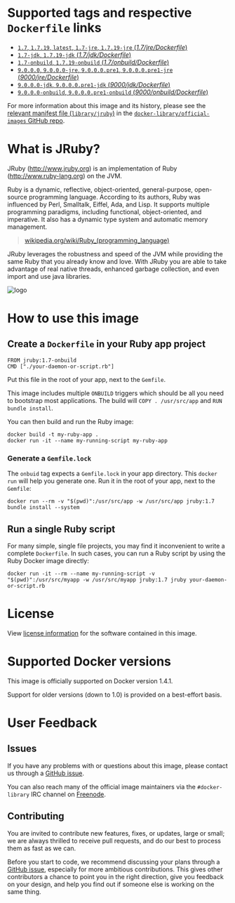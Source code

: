 # Supported tags and respective `Dockerfile` links

- [`1.7`, `1.7.19`, `latest`, `1.7-jre`, `1.7.19-jre` (*1.7/jre/Dockerfile*)](https://github.com/cpuguy83/docker-jruby/blob/68e55e5eaf8f8159ade4a305df0fd65f633493ae/1.7/jre/Dockerfile)
- [`1.7-jdk`, `1.7.19-jdk` (*1.7/jdk/Dockerfile*)](https://github.com/cpuguy83/docker-jruby/blob/68e55e5eaf8f8159ade4a305df0fd65f633493ae/1.7/jdk/Dockerfile)
- [`1.7-onbuild`, `1.7.19-onbuild` (*1.7/onbuild/Dockerfile*)](https://github.com/cpuguy83/docker-jruby/blob/627e1d1805efd8ff8b5f931f8d63a0de2c5b64e2/1.7/onbuild/Dockerfile)
- [`9.0.0.0`, `9.0.0.0-jre`, `9.0.0.0.pre1`, `9.0.0.0.pre1-jre` (*9000/jre/Dockerfile*)](https://github.com/cpuguy83/docker-jruby/blob/7d3e3c8872c557c311cfbf85e54ebe4c82e8a725/9000/jre/Dockerfile)
- [`9.0.0.0-jdk`, `9.0.0.0.pre1-jdk` (*9000/jdk/Dockerfile*)](https://github.com/cpuguy83/docker-jruby/blob/7d3e3c8872c557c311cfbf85e54ebe4c82e8a725/9000/jdk/Dockerfile)
- [`9.0.0.0-onbuild`, `9.0.0.0.pre1-onbuild` (*9000/onbuild/Dockerfile*)](https://github.com/cpuguy83/docker-jruby/blob/627e1d1805efd8ff8b5f931f8d63a0de2c5b64e2/9000/onbuild/Dockerfile)

For more information about this image and its history, please see the [relevant
manifest file
(`library/jruby`)](https://github.com/docker-library/official-images/blob/master/library/jruby)
in the [`docker-library/official-images` GitHub
repo](https://github.com/docker-library/official-images).

# What is JRuby?

JRuby (http://www.jruby.org) is an implementation of Ruby
(http://www.ruby-lang.org) on the JVM.

Ruby is a dynamic, reflective, object-oriented, general-purpose, open-source
programming language. According to its authors, Ruby was influenced by Perl,
Smalltalk, Eiffel, Ada, and Lisp. It supports multiple programming paradigms,
including functional, object-oriented, and imperative. It also has a dynamic
type system and automatic memory management.

> [wikipedia.org/wiki/Ruby_(programming_language)](https://en.wikipedia.org/wiki/Ruby_(programming_language))

JRuby leverages the robustness and speed of the JVM while providing the same
Ruby that you already know and love.
With JRuby you are able to take advantage of real native threads, enhanced
garbage collection, and even import and use java libraries.

![logo](https://raw.githubusercontent.com/docker-library/docs/master/jruby/logo.png)

# How to use this image

## Create a `Dockerfile` in your Ruby app project

    FROM jruby:1.7-onbuild
    CMD ["./your-daemon-or-script.rb"]

Put this file in the root of your app, next to the `Gemfile`.

This image includes multiple `ONBUILD` triggers which should be all you need to
bootstrap most applications.  The build will `COPY . /usr/src/app` and `RUN
bundle install`.

You can then build and run the Ruby image:

    docker build -t my-ruby-app .
    docker run -it --name my-running-script my-ruby-app

### Generate a `Gemfile.lock`

The `onbuid` tag expects a `Gemfile.lock` in your app directory. This `docker
run` will help you generate one. Run it in the root of your app, next to the
`Gemfile`:

    docker run --rm -v "$(pwd)":/usr/src/app -w /usr/src/app jruby:1.7 bundle install --system

## Run a single Ruby script

For many simple, single file projects, you may find it inconvenient to write a
complete `Dockerfile`. In such cases, you can run a Ruby script by using the
Ruby Docker image directly:

    docker run -it --rm --name my-running-script -v "$(pwd)":/usr/src/myapp -w /usr/src/myapp jruby:1.7 jruby your-daemon-or-script.rb

# License

View [license information](https://github.com/jruby/jruby/blob/master/COPYING)
for the software contained in this image.

# Supported Docker versions

This image is officially supported on Docker version 1.4.1.

Support for older versions (down to 1.0) is provided on a best-effort basis.

# User Feedback

## Issues

If you have any problems with or questions about this image, please contact us
 through a [GitHub issue](https://github.com/cpuguy83/docker-jruby/issues).

You can also reach many of the official image maintainers via the
`#docker-library` IRC channel on [Freenode](https://freenode.net).

## Contributing

You are invited to contribute new features, fixes, or updates, large or small;
we are always thrilled to receive pull requests, and do our best to process them
as fast as we can.

Before you start to code, we recommend discussing your plans 
through a [GitHub issue](https://github.com/cpuguy83/docker-jruby/issues), especially for more ambitious
contributions. This gives other contributors a chance to point you in the right
direction, give you feedback on your design, and help you find out if someone
else is working on the same thing.

